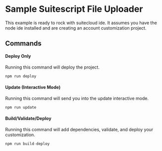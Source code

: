 # Sample Suitescript File Uploader

This example is ready to rock with suitecloud ide. It assumes you have the node ide installed
and are creating an account customization project. 

## Commands

#### Deploy Only

Running this command will deploy the project.

```javascript
npm run deploy
```
#### Update (Interactive Mode)

Running this command will send you into the update interactive mode.

```javascript
npm run update
```
#### Build/Validate/Deploy

Running this command will add dependencies, validate, and deploy your customization.

```javascript
npm run build-deploy
```